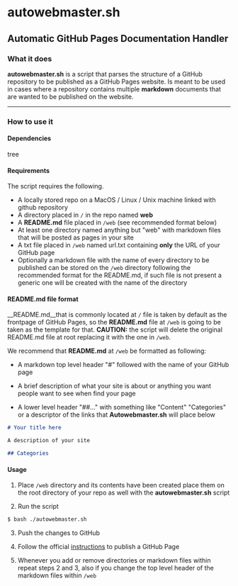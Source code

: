 # autowebmaster.sh

## Automatic GitHub Pages Documentation Handler 

### What it does

__autowebmaster.sh__ is a script that parses the structure of a GitHub repository to be published as a GitHub Pages website. Is meant to be used in cases where a repository contains multiple __markdown__ documents that are wanted to be published on the website. 

___

### How to use it


#### Dependencies

tree

#### Requirements

The script requires the following. 

- A locally stored repo on a MacOS / Linux / Unix machine linked with github repository 
- A directory placed in `/` in the repo named __web__
- A __README.md__ file placed in `/web`   (see recommended format below)
- At least one directory named anything but "web" with markdown files that will be posted as pages in your site
- A txt file placed in `/web` named url.txt containing __only__ the URL of your GitHub page 
- Optionally a markdown file with the name of every directory to be published can be stored on the `/web` directory following the recommended format for the README.md, if such file is not present a generic one will be created with the name of the directory

#### README.md file format

__README.md__that is commonly located at `/`  file is taken by default as the frontpage of GitHub Pages, so the __README.md__ file at `/web` is going to be taken as the template for that. __CAUTION:__ the script will delete the original README.md file at root replacing it with the one in `/web`.

We recommend that __README.md__ at `/web` be formatted as following:

- A markdown top level header "#" followed with the name of your GitHub page

- A brief description of what your site is about or anything you want people want to see when find your page

- A lower level header "##..." with something like "Content" "Categories" or a descriptor of the links that __Autowebmaster.sh__ will place below

``` markdown
# Your title here

A description of your site 

## Categories

```

#### Usage 

1. Place `/web` directory and its contents have been created place them on the root directory of your repo as well with the __autowebmaster.sh__ script

2. Run the script

``` bash
$ bash ./autowebmaster.sh
```
3. Push the changes to GitHub

4. Follow the official [instructions](https://pages.github.com/) to publish a GitHub Page

5. Whenever you add or remove directories or markdown files within repeat steps 2 and 3, also if you change the top level header of the markdown files within `/web`


